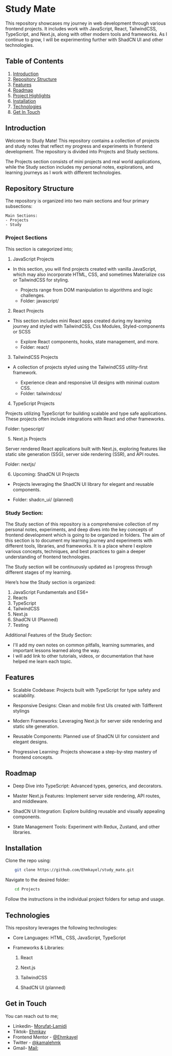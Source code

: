 # Study Mate

This repository showcases my journey in web development through various frontend projects. It includes work with JavaScript, React, TailwindCSS, TypeScript, and Next.js, along with other modern tools and frameworks. As I continue to grow, I will be experimenting further with ShadCN UI and other technologies.

## Table of Contents

1. [Introduction](#introduction)
2. [Repository Structure](#repository-structure)
3. [Features](#features)
4. [Roadmap](#roadmap)
5. [Project Highlights](#project-highlights)
6. [Installation](#installation)
7. [Technologies](#technologies)
8. [Get In Touch](#get-in-touch)

## Introduction

Welcome to Study Mate! This repository contains a collection of projects and study notes that reflect my progress and experiments in frontend development. The repository is divided into Projects and Study sections. 

The Projects section consists of mini projects and real world applications, while the Study section includes my personal notes, explorations, and learning journeys as I work with different technologies.

## Repository Structure

The repository is organized into two main sections and four primary subsections:

    Main Sections:
    - Projects
    - Study

### Project Sections
This section is categorized into;

1. JavaScript Projects

- In this section, you will find projects created with vanilla JavaScript, which may also incorporate HTML, CSS, and sometimes Materialize css or TailwindCSS for styling.

    - Projects range from DOM manipulation to algorithms and logic challenges.
    - Folder: javascript/


2. React Projects

- This section includes mini React apps created during my learning journey and styled with TailwindCSS, Css Modules, Styled-components or SCSS

    - Explore React components, hooks, state management, and more.
    - Folder: react/

3. TailwindCSS Projects

- A collection of projects styled using the TailwindCSS utility-first framework.

    - Experience clean and responsive UI designs with minimal custom CSS.
    - Folder: tailwindcss/
 
 4. TypeScript Projects

Projects utilizing TypeScript for building scalable and type safe applications. These projects often include integrations with React and other frameworks.

Folder: typescript/

5. Next.js Projects

Server rendered React applications built with Next.js, exploring features like static site generation (SSG), server side rendering (SSR), and API routes.

Folder: nextjs/

6. Upcoming: ShadCN UI Projects

 - Projects leveraging the ShadCN UI library for elegant and reusable components.

 - Folder: shadcn_ui/ (planned)

### Study Section:

The Study section of this repository is a comprehensive collection of my personal notes, experiments, and deep dives into the key concepts of frontend development which is going to be organized in folders. The aim of this section is to document my learning journey and experiments with different tools, libraries, and frameworks. It is a place where I explore various concepts, techniques, and best practices to gain a deeper understanding of frontend technologies.

The Study section will be continuously updated as I progress through different stages of my learning.

Here’s how the Study section is organized:

1. JavaScript Fundamentals and ES6+
2. Reacts
3. TypeScript
4. TailwindCSS
5. Next.js
6. ShadCN UI (Planned)
7. Testing

Additional Features of the Study Section:
 - I'll add my own notes on common pitfalls, learning summaries, and important lessons learned along the way.
 - I will add link to other tutorials, videos, or documentation that have helped me learn each topic.

## Features

- Scalable Codebase: Projects built with TypeScript for type safety and scalability.

- Responsive Designs: Clean and mobile first UIs created with Tdifferent stylings

- Modern Frameworks: Leveraging Next.js for server side rendering and static site generation.

- Reusable Components: Planned use of ShadCN UI for consistent and elegant designs.

- Progressive Learning: Projects showcase a step-by-step mastery of frontend concepts.

## Roadmap


- Deep Dive into TypeScript: Advanced types, generics, and decorators.

- Master Next.js Features: Implement server side rendering, API routes, and middleware.

- ShadCN UI Integration: Explore building reusable and visually appealing components.

- State Management Tools: Experiment with Redux, Zustand, and other libraries.



## Installation

Clone the repo using:
```bash
    git clone https://github.com/Ehmkayel/study_mate.git
```

Navigate to the desired folder:
```bash
    cd Projects
```

Follow the instructions in the individual project folders for setup and usage.


## Technologies

This repository leverages the following technologies:

- Core Languages: HTML, CSS, JavaScript, TypeScript

- Frameworks & Libraries:

    1. React

    2. Next.js

    3. TailwindCSS

    4. ShadCN UI (planned)



## Get in Touch

You can reach out to me;
 - Linkedin- [Morufat-Lamidi](https://linkedin.com/in/morufat-lamidi)
 - Tiktok- [Ehmkay](https://www.tiktok.com/@_ehmkay?)
 - Frontend Mentor - [@Ehmkayel](https://www.frontendmentor.io/profile/Ehmkayel)
 - Twitter - [@kamalehmk](https://www.twitter.com/kamalehmk)
 - Gmail- [Mail](mailto:lamidimorufat0@gmail.com);
